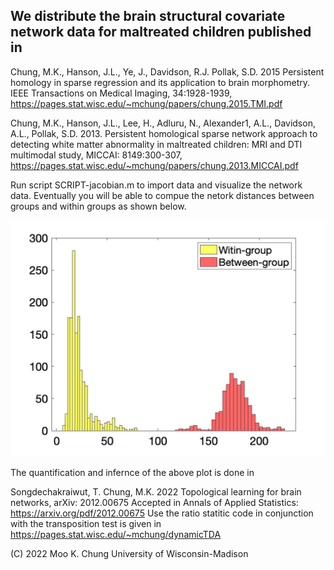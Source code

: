 ## We distribute the brain structural covariate network data for maltreated children published in

Chung, M.K., Hanson, J.L., Ye, J., Davidson, R.J. Pollak, S.D. 2015 Persistent homology in sparse regression and its application to brain morphometry. IEEE Transactions on Medical Imaging, 34:1928-1939, https://pages.stat.wisc.edu/~mchung/papers/chung.2015.TMI.pdf

Chung, M.K., Hanson, J.L., Lee, H., Adluru, N., Alexander1, A.L., Davidson, A.L., Pollak, S.D. 2013. Persistent homological sparse network approach to detecting white matter abnormality in maltreated children: MRI and DTI multimodal study, MICCAI: 8149:300-307, https://pages.stat.wisc.edu/~mchung/papers/chung.2013.MICCAI.pdf

Run script SCRIPT-jacobian.m to import data and visualize the network data. Eventually you will be able to compue the netork distances between groups and within groups as shown below.

![alt text](https://github.com/laplcebeltrami/barcodes/blob/main/jackknifebar.jpg?raw=true)

The quantification and infernce of the above plot is done in 

Songdechakraiwut, T. Chung, M.K. 2022 Topological learning for brain networks, arXiv: 2012.00675 Accepted in Annals of Applied Statistics:
https://arxiv.org/pdf/2012.00675
Use the ratio statitic code in conjunction with the transposition test is given in
https://pages.stat.wisc.edu/~mchung/dynamicTDA

(C) 2022 Moo K. Chung
University of Wisconsin-Madison 

